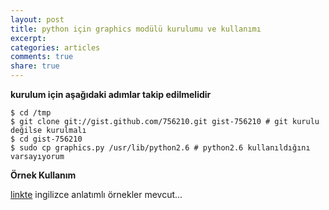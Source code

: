 ```yaml
---
layout: post
title: python için graphics modülü kurulumu ve kullanımı
excerpt:
categories: articles
comments: true
share: true
---
```


**kurulum için aşağıdaki adımlar takip edilmelidir**

    $ cd /tmp
    $ git clone git://gist.github.com/756210.git gist-756210 # git kurulu değilse kurulmalı
    $ cd gist-756210
    $ sudo cp graphics.py /usr/lib/python2.6 # python2.6 kullanıldığını varsayıyorum

**Örnek Kullanım**

<script src="https://gist.github.com/756211.js"> </script>

[linkte](http://www.difranco.net/cop1000/Outlines/graphics.htm) ingilizce anlatımlı örnekler mevcut...

